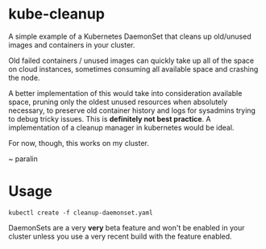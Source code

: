 kube-cleanup
===========

A simple example of a Kubernetes DaemonSet that cleans up old/unused images and containers in your cluster.

Old failed containers / unused images can quickly take up all of the space on cloud instances, sometimes consuming all available space and crashing the node.

A better implementation of this would take into consideration available space, pruning only the oldest unused resources when absolutely necessary, to preserve old container history and logs for sysadmins trying to debug tricky issues. This is **definitely not best practice**. A implementation of a cleanup manager in kubernetes would be ideal.

For now, though, this works on my cluster.

~ paralin

Usage
====

```
kubectl create -f cleanup-daemonset.yaml
```

DaemonSets are a very **very** beta feature and won't be enabled in your
cluster unless you use a very recent build with the feature enabled.
